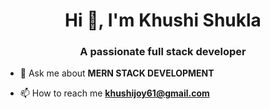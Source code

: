 <h1 align="center">Hi 👋, I'm Khushi Shukla</h1>
<h3 align="center">A passionate full stack developer</h3>

- 💬 Ask me about **MERN STACK DEVELOPMENT**

- 📫 How to reach me **khushijoy61@gmail.com**


